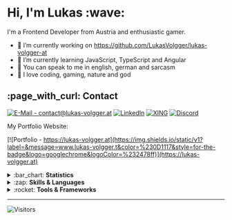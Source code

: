 <h1>Hi, I'm Lukas :wave:</h1>

I'm a Frontend Developer from Austria and enthusiastic gamer.

- :pushpin: I’m currently working on https://github.com/LukasVolgger/lukas-volgger-at
- :open_book: I’m currently learning JavaScript, TypeScript and Angular
- :speech_balloon: You can speak to me in english, german and sarcasm
- :white_heart: I love coding, gaming, nature and god

<h2>:page_with_curl: Contact</h2>

<a href="mailto: contact@lukas-volgger.at">![E-Mail - contact@lukas-volgger.at](https://img.shields.io/static/v1?label=&message=EMAIL&color=%230D1117&style=for-the-badge&logo=protonmail&logoColor=%232478ff)</a>
<a href="https://www.linkedin.com/in/lukas-volgger-894541251/">![LinkedIn](https://img.shields.io/static/v1?label=&message=linkedin&color=%230D1117&style=for-the-badge&logo=linkedin&logoColor=%232478ff)</a>
<a href="https://www.xing.com/profile/Lukas_Volgger4">![XING](https://img.shields.io/static/v1?label=&message=xing&color=%230D1117&style=for-the-badge&logo=xing&logoColor=%232478ff)</a>
<a href="https://discordapp.com/users/LukasVolgger#2269"> ![Discord](https://img.shields.io/static/v1?label=&message=discord&color=%230D1117&style=for-the-badge&logo=discord&logoColor=%232478ff)</a>

My Portfolio Website:

[![Portfolio - https://lukas-volgger.at](https://img.shields.io/static/v1?label=&message=www.lukas-volgger.t&color=%230D1117&style=for-the-badge&logo=googlechrome&logoColor=%232478ff)](https://lukas-volgger.at)

<details> 
  <summary>:bar_chart: <b>Statistics</b></summary>
  <br>
    
![Lukas Volgger's GitHub stats](https://github-readme-stats.vercel.app/api?username=LukasVolgger&show_icons=true&bg_color=00000000&hide_border=true&text_color=ffffff&title_color=2478ff)
[![Top Langs](https://github-readme-stats.vercel.app/api/top-langs/?username=LukasVolgger&layout=compact&bg_color=00000000&hide_border=true&text_color=ffffff&title_color=2478ff)](https://github.com/LukasVolgger)
[![Lukas Volgger's github activity graph](https://activity-graph.herokuapp.com/graph?username=LukasVolgger&bg_color=0D1117&color=2478ff&line=2478ff&point=ffffff&area=true&hide_border=true&title_color=2478ff)](https://github.com/ashutosh00710/github-readme-activity-graph)

</details>

<details> 
  <summary>:zap: <b>Skills & Languages</b></summary>
  <br>
  
![HTML5](https://img.shields.io/static/v1?label=&message=HTML5&color=%230D1117&style=for-the-badge&logo=html5&logoColor=%232478ff)
![CSS3](https://img.shields.io/static/v1?label=&message=CSS3&color=%230D1117&style=for-the-badge&logo=css3&logoColor=%232478ff)
![JavaScript](https://img.shields.io/static/v1?label=&message=JavaScript&color=%230D1117&style=for-the-badge&logo=javascript&logoColor=%232478ff)
![TypeScript](https://img.shields.io/static/v1?label=&message=TypeScript&color=%230D1117&style=for-the-badge&logo=typescript&logoColor=%232478ff)
![Git](https://img.shields.io/static/v1?label=&message=Git&color=%230D1117&style=for-the-badge&logo=git&logoColor=%232478ff)
![MySQL](https://img.shields.io/static/v1?label=&message=MySQL&color=%230D1117&style=for-the-badge&logo=mysql&logoColor=%232478ff)
  
</details>

<details> 
  <summary>:rocket: <b>Tools & Frameworks</b></summary>
  <br>
  
![VS Code](https://img.shields.io/static/v1?label=&message=VS+Code&color=%230D1117&style=for-the-badge&logo=visual-studio-code&logoColor=%232478ff)
![Visual Studio](https://img.shields.io/static/v1?label=&message=Visual+Studio&color=%230D1117&style=for-the-badge&logo=visual-studio&logoColor=%232478ff)
![Angular](https://img.shields.io/static/v1?label=&message=Angular&color=%230D1117&style=for-the-badge&logo=angular&logoColor=%232478ff)
![Node.JS](https://img.shields.io/static/v1?label=&message=Node.JS&color=%230D1117&style=for-the-badge&logo=node.js&logoColor=%232478ff)
![Firebase](https://img.shields.io/static/v1?label=&message=Firebase&color=%230D1117&style=for-the-badge&logo=firebase&logoColor=%232478ff)
![Bootstrap](https://img.shields.io/static/v1?label=&message=Bootstrap&color=%230D1117&style=for-the-badge&logo=bootstrap&logoColor=%232478ff)
![Material Design](https://img.shields.io/static/v1?label=&message=Material+Design&color=%230D1117&style=for-the-badge&logo=material-design&logoColor=%232478ff)
![GitHub](https://img.shields.io/static/v1?label=&message=GitHub&color=%230D1117&style=for-the-badge&logo=github&logoColor=%232478ff)
![Notepad++](https://img.shields.io/static/v1?label=&message=Notepad%2B%2B&color=%230D1117&style=for-the-badge&logo=notepad%2B%2B&logoColor=%232478ff)
![Cmake](https://img.shields.io/static/v1?label=&message=Cmake&color=%230D1117&style=for-the-badge&logo=cmake&logoColor=%232478ff)
![Chrome](https://img.shields.io/static/v1?label=&message=Chrome&color=%230D1117&style=for-the-badge&logo=googlechrome&logoColor=%232478ff)
![Inkscape](https://img.shields.io/static/v1?label=&message=Inkscape&color=%230D1117&style=for-the-badge&logo=inkscape&logoColor=%232478ff)
[![GIMP](https://img.shields.io/static/v1?label=&message=GIMP&color=%230D1117&style=for-the-badge&logo=gimp&logoColor=%232478ff)](contact@lukas-volgger.at)
  
  </details>
  
  
  ---
  
  ![Visitors](https://api.visitorbadge.io/api/VisitorHit?user=LukasVolgger&repo=LukasVolgger&countColor=%ffffff)
  

